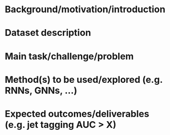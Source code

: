 # Background/motivation/introduction
# Dataset description
# Main task/challenge/problem
# Method(s) to be used/explored (e.g. RNNs, GNNs, …)
# Expected outcomes/deliverables (e.g. jet tagging AUC > X)
